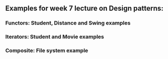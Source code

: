 ## Examples for week 7 lecture on Design patterns:

### Functors: Student, Distance and Swing examples

### Iterators: Student and Movie examples

### Composite: File system example

